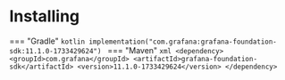 # Installing

=== "Gradle"
    ```kotlin
    implementation("com.grafana:grafana-foundation-sdk:11.1.0-1733429624")
    ```
=== "Maven"
    ```xml
    <dependency>
        <groupId>com.grafana</groupId>
        <artifactId>grafana-foundation-sdk</artifactId>
        <version>11.1.0-1733429624</version>
    </dependency>
    ```

